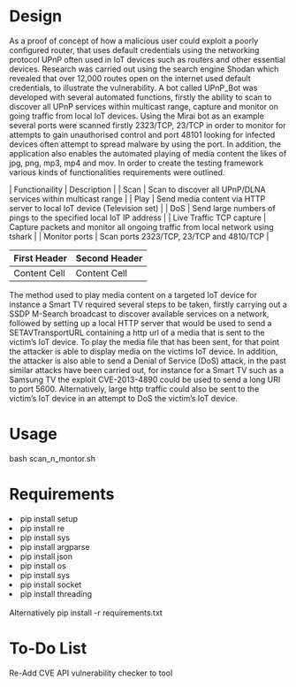 # Design

As a proof of concept of how a malicious user could exploit a poorly configured router, that uses default credentials using the networking protocol UPnP often used in IoT devices such as routers and other essential devices. Research was carried out using the search engine Shodan which revealed that over 12,000 routes open on the internet used default credentials, to illustrate the vulnerability. A bot called UPnP_Bot was developed with several automated functions, firstly the ability to scan to discover all UPnP services within multicast range, capture and monitor on going traffic from local IoT devices. Using the Mirai bot as an example several ports were scanned firstly 2323/TCP, 23/TCP in order to monitor for attempts to gain unauthorised control and port 48101 looking for infected devices often attempt to spread malware by using the port. In addition, the application also enables the automated playing of media content the likes of jpg, png, mp3, mp4 and mov. In order to create the testing framework various kinds of functionalities requirements were outlined. 

| Functionaility | Description  | 
| Scan           | Scan to discover all UPnP/DLNA services within multicast range | 
| Play           | Send media content via HTTP server to local IoT device             (Television set) | 
| DoS            | Send large numbers of pings to the specified local IoT IP address | 
| Live Traffic TCP capture | Capture packets and monitor all ongoing traffic from local network using tshark | 
| Monitor ports  | Scan ports 2323/TCP, 23/TCP and 4810/TCP | 


| First Header  | Second Header |
| ------------- | ------------- |
| Content Cell  | Content Cell  |

The method used to play media content on a targeted IoT device for instance a Smart TV required several steps to be taken, firstly carrying out a SSDP M-Search broadcast to discover available services on a network, followed by setting up a local HTTP server that would be used to send a SETAVTransportURL containing a http url of a media that is sent to the victim’s IoT device. To play the media file that has been sent, for that point the attacker is able to display media on the victims IoT device. In addition, the attacker is also able to send a Denial of Service (DoS) attack, 
in the past similar attacks have been carried out, for instance for a Smart TV such as a Samsung TV the exploit CVE-2013-4890 could be used to send a long URI to port 5600. Alternatively, large http traffic could also be sent to the victim’s IoT device in an attempt to DoS the victim’s IoT device.  


# Usage 

bash scan_n_montor.sh

# Requirements 

<li>pip install setup</li>
<li>pip install re</li>
<li>pip install sys</li>
<li>pip install argparse</li>
<li>pip install json</li>
<li>pip install os</li>
<li>pip install sys</li>
<li>pip install socket</li>
<li>pip install threading</li>
<br>
Alternatively pip install -r requirements.txt 

# To-Do List 

Re-Add CVE API vulnerability checker to tool
